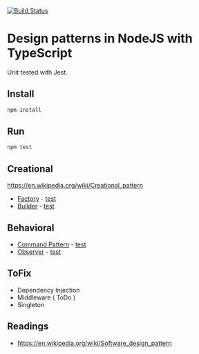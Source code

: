 [![Build Status](https://travis-ci.org/Innovic-io/design-patterns-nodejs-with-typescript.svg?branch=master)](https://travis-ci.org/Innovic-io/design-patterns-nodejs-with-typescript)

# Design patterns in NodeJS with TypeScript

Unit tested with Jest.

## Install

```bash
npm install
```

## Run

```bash
npm test
```

## Creational
https://en.wikipedia.org/wiki/Creational_pattern

- [Factory](src/creational/factory.ts) - [test](src/creational/factory.spec.ts)
- [Builder](src/creational/builder.ts) - [test](src/creational/builder.spec.ts)

## Behavioral

- [Command Pattern](src/behavioral/command.ts) - [test](src/behavioral/command.spec.ts)
- [Observer](src/behavioral/observer.ts) - [test](src/behavioral/observer.spec.ts) 

## ToFix

- Dependency Injection
- Middleware ( ToDo )
- Singleton

## Readings

- https://en.wikipedia.org/wiki/Software_design_pattern
